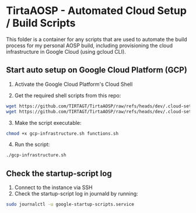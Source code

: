 # TirtaAOSP - Automated Cloud Setup / Build Scripts
This folder is a container for any scripts that are used to automate the build process for my personal AOSP build, including provisioning the cloud infrastructure in Google Cloud (using gcloud CLI).

## Start auto setup on Google Cloud Platform (GCP)
1. Activate the Google Cloud Platform's Cloud Shell

2. Get the required shell scripts from this repo:
```bash
wget https://github.com/TIRTAGT/TirtaAOSP/raw/refs/heads/dev/.cloud-setup/functions.sh
wget https://github.com/TIRTAGT/TirtaAOSP/raw/refs/heads/dev/.cloud-setup/gcp-infrastructure.sh
```

3. Make the script executable:
```bash
chmod +x gcp-infrastructure.sh functions.sh
```

4. Run the script:
```bash
./gcp-infrastructure.sh
```

## Check the startup-script log
1. Connect to the instance via SSH
2. Check the startup-script log in journald by running:
```bash
sudo journalctl -u google-startup-scripts.service
```